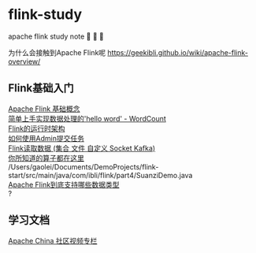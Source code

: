 # flink-study
apache flink study note 📒 📒 📒

为什么会接触到Apache Flink呢 
https://geekibli.github.io/wiki/apache-flink-overview/

## Flink基础入门

[Apache Flink 基础概念](https://geekibli.github.io/wiki/flink简介/)  
[简单上手实现数据处理的'hello word' - WordCount](https://geekibli.github.io/wiki/flink简单上手/)  
[Flink的运行时架构](https://geekibli.github.io/wiki/flink运行时架构/)  
[如何使用Admin提交任务](https://geekibli.github.io/wiki/flink-提交任务/)  
[Flink读取数据 (集合 文件 自定义 Socket Kafka)](https://geekibli.github.io/wiki/Flink-%E5%A6%82%E4%BD%95%E8%AF%BB%E5%8F%96%E6%95%B0%E6%8D%AE%E6%BA%90%EF%BC%88%E9%9B%86%E5%90%88%EF%BD%9C%E6%96%87%E4%BB%B6%EF%BD%9C%E8%87%AA%E5%AE%9A%E4%B9%89%EF%BD%9CKafka%E7%AD%89%EF%BC%89/)  
[你所知道的算子都在这里](https://geekibli.github.io/wiki/Flink-%E4%BD%A0%E6%89%80%E7%9F%A5%E9%81%93%E7%9A%84%E7%AE%97%E5%AD%90%E9%83%BD%E5%9C%A8%E8%BF%99/)    
/Users/gaolei/Documents/DemoProjects/flink-start/src/main/java/com/ibli/flink/part4/SuanziDemo.java    
[Apache Flink到底支持哪些数据类型](https://geekibli.github.io/wiki/Flink-%E5%88%B0%E5%BA%95%E6%94%AF%E6%8C%81%E5%A4%9A%E5%B0%91%E4%B8%AD%E6%95%B0%E6%8D%AE%E7%B1%BB%E5%9E%8B/)  
?
## 学习文档
[Apache China 社区视频专栏](https://space.bilibili.com/33807709?spm_id_from=333.788.b_765f7570696e666f.2)

